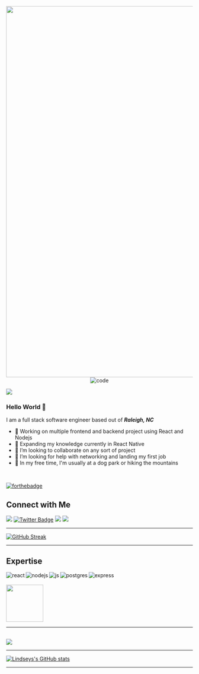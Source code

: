 <img src="https://user-images.githubusercontent.com/25946305/149823586-4e6823c5-97cd-4fed-8aa8-5e6f7903b6fe.jpg" width=1000>

<div id="header" align="center">
<img src="https://media4.giphy.com/media/hqU2KkjW5bE2v2Z7Q2/giphy.gif?cid=790b7611c6ef3c562ba78cc992190fd534e0fa51b08630e2&rid=giphy.gif&ct=ts" alt="code">
</div>

![](https://komarev.com/ghpvc/?username=codelikeagirl29&color=blueviolet)


### Hello World 👋
I am a full stack software engineer based out of ***Raleigh, NC***
- 🔭 Working on multiple frontend and backend project using React and Nodejs
- 🌱 Expanding my knowledge currently in React Native
- 👯 I’m looking to collaborate on any sort of project
- 🤔 I’m looking for help with networking and landing my first job
- 🐶 In my free time, I'm usually at a dog park or hiking the mountains
<br>

[![forthebadge](https://forthebadge.com/images/badges/built-with-love.svg)](https://forthebadge.com)
## Connect with Me
<a href="https://www.linkedin.com/in/lindsey-howard"><img src="https://img.shields.io/badge/linkedin-%230077B5.svg?&style=for-the-badge&logo=linkedin&logoColor=white"></a>
  <a href="https://twitter.com/dev_lindseyk"><img src="https://img.shields.io/badge/Twitter-blue?style=for-the-badge&logo=twitter&logoColor=white" alt="Twitter Badge"/></a>
<a href="https://stackoverflow.com/users/14072521/lindsey"><img src="https://img.shields.io/badge/stack%20overflow-FE7A16?logo=stack-overflow&logoColor=white&style=for-the-badge"></a>
<a href="https://www.facebook.com/lil.rocker.babe091/"><img src="https://img.shields.io/badge/facebook-%231877F2.svg?&style=for-the-badge&logo=facebook&logoColor=white"></a>

---

[![GitHub Streak](https://github-readme-streak-stats.herokuapp.com/?user=CodeLikeAGirl29)](https://git.io/streak-stats)

---

## Expertise
<p>
<img align="left" alt="react" src="https://img.shields.io/badge/react%20-%2320232a.svg?&style=for-the-badge&logo=react&logoColor=%2361DAFB" />
<img align="left" alt="nodejs" src="https://img.shields.io/badge/node.js%20-%2343853D.svg?&style=for-the-badge&logo=node.js&logoColor=white" />
<img align="left" alt="js" src="https://img.shields.io/badge/JavaScript-F7DF1E?style=for-the-badge&logo=javascript&logoColor=black" />
<img align="left" alt="postgres" src="https://img.shields.io/badge/postgres-%23316192.svg?&style=for-the-badge&logo=postgresql&logoColor=white" />
<img align="left" alt="express" src="https://img.shields.io/badge/Express.js-000000?style=for-the-badge&logo=express&logoColor=white" />
<br>
  <br>
  
<img src="https://user-images.githubusercontent.com/25946305/149823995-93f5e982-97fd-4c20-b096-dec039e8905b.png" height="100">
<br>
  
---
  
<br>
  
  <img src="https://github-readme-stats.vercel.app/api/top-langs?username=codelikeagirl29&layout=compact"/>
  
---

[![Lindseys's GitHub stats](https://github-readme-stats.vercel.app/api?username=codelikeagirl29)](https://github.com/codelikeagirl29/github-readme-stats)

  ---
  
  <!-- My Machine: ![](https://img.shields.io/badge/Windows-ASUS_Zenbook_Duo-0078D6?style=for-the-badge&logo=windows&logoColor=white) -->
